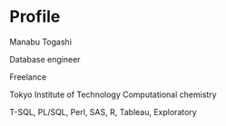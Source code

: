 # Profile
Manabu Togashi

Database engineer

Freelance

Tokyo Institute of Technology Computational chemistry

T-SQL, PL/SQL, Perl, SAS, R, Tableau, Exploratory
